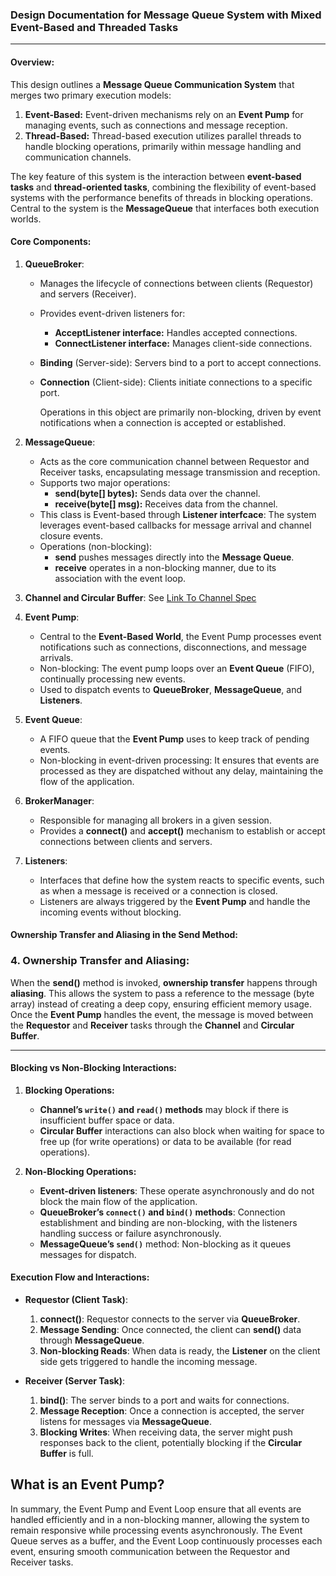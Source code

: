 ### Design Documentation for Message Queue System with Mixed Event-Based and Threaded Tasks

---

#### **Overview:**

This design outlines a **Message Queue Communication System** that merges two primary execution models:
1. **Event-Based:** Event-driven mechanisms rely on an **Event Pump** for managing events, such as connections and message reception.
2. **Thread-Based:** Thread-based execution utilizes parallel threads to handle blocking operations, primarily within message handling and communication channels.

The key feature of this system is the interaction between **event-based tasks** and **thread-oriented tasks**, combining the flexibility of event-based systems with the performance benefits of threads in blocking operations. Central to the system is the **MessageQueue** that interfaces both execution worlds.

#### **Core Components:**

1. **QueueBroker**:
   - Manages the lifecycle of connections between clients (Requestor) and servers (Receiver).
   - Provides event-driven listeners for:
     - **AcceptListener interface:** Handles accepted connections.
     - **ConnectListener interface:** Manages client-side connections.
   - **Binding** (Server-side): Servers bind to a port to accept connections.
   - **Connection** (Client-side): Clients initiate connections to a specific port.
 
        Operations in this object are primarily non-blocking, driven by event notifications when a connection is accepted or established.

2. **MessageQueue**:
   - Acts as the core communication channel between Requestor and Receiver tasks, encapsulating message transmission and reception.
   - Supports two major operations:
     - **send(byte[] bytes):** Sends data over the channel.
     - **receive(byte[] msg):** Receives data from the channel.
   - This class is Event-based through **Listener interfcace**: The system leverages event-based callbacks for message arrival and channel closure events.
   - Operations (non-blocking): 
     - **send** pushes messages directly into the **Message Queue**.
     - **receive** operates in a non-blocking manner, due to its association with the event loop.
   
3. **Channel and Circular Buffer**: See [Link To Channel Spec](../L1-ChannelSpecification.md)


5. **Event Pump**:
   - Central to the **Event-Based World**, the Event Pump processes event notifications such as connections, disconnections, and message arrivals.
   - Non-blocking: The event pump loops over an **Event Queue** (FIFO), continually processing new events.
   - Used to dispatch events to **QueueBroker**, **MessageQueue**, and **Listeners**.

6. **Event Queue**:
   - A FIFO queue that the **Event Pump** uses to keep track of pending events.
   - Non-blocking in event-driven processing: It ensures that events are processed as they are dispatched without any delay, maintaining the flow of the application.

7. **BrokerManager**:
   - Responsible for managing all brokers in a given session.
   - Provides a **connect()** and **accept()** mechanism to establish or accept connections between clients and servers.

8. **Listeners**:
   - Interfaces that define how the system reacts to specific events, such as when a message is received or a connection is closed.
   - Listeners are always triggered by the **Event Pump** and handle the incoming events without blocking.

#### **Ownership Transfer and Aliasing in the Send Method:**

### **4. Ownership Transfer and Aliasing:**
When the **send()** method is invoked, **ownership transfer** happens through **aliasing**. This allows the system to pass a reference to the message (byte array) instead of creating a deep copy, ensuring efficient memory usage. Once the **Event Pump** handles the event, the message is moved between the **Requestor** and **Receiver** tasks through the **Channel** and **Circular Buffer**.

---

#### **Blocking vs Non-Blocking Interactions:**

1. **Blocking Operations:**
   - **Channel’s `write()` and `read()` methods** may block if there is insufficient buffer space or data.
   - **Circular Buffer** interactions can also block when waiting for space to free up (for write operations) or data to be available (for read operations).

2. **Non-Blocking Operations:**
   - **Event-driven listeners**: These operate asynchronously and do not block the main flow of the application.
   - **QueueBroker’s `connect()` and `bind()` methods**: Connection establishment and binding are non-blocking, with the listeners handling success or failure asynchronously.
   - **MessageQueue’s `send()`** method: Non-blocking as it queues messages for dispatch.

#### **Execution Flow and Interactions:**

- **Requestor (Client Task)**:
  1. **connect()**: Requestor connects to the server via **QueueBroker**.
  2. **Message Sending**: Once connected, the client can **send()** data through **MessageQueue**.
  3. **Non-blocking Reads**: When data is ready, the **Listener** on the client side gets triggered to handle the incoming message.

- **Receiver (Server Task)**:
  1. **bind()**: The server binds to a port and waits for connections.
  2. **Message Reception**: Once a connection is accepted, the server listens for messages via **MessageQueue**.
  3. **Blocking Writes**: When receiving data, the server might push responses back to the client, potentially blocking if the **Circular Buffer** is full.


## What is an Event Pump?

In summary, the Event Pump and Event Loop ensure that all events are handled efficiently and in a non-blocking manner, allowing the system to remain responsive while processing events asynchronously. The Event Queue serves as a buffer, and the Event Loop continuously processes each event, ensuring smooth communication between the Requestor and Receiver tasks.
